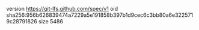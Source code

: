 version https://git-lfs.github.com/spec/v1
oid sha256:956b626839474a7229a5e191858b397b1d9cec6c3bb80a6e3225719c28791826
size 5486
